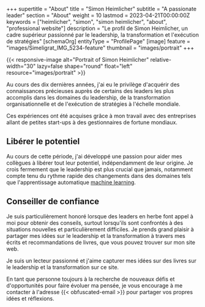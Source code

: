 +++
supertitle = "About"
title = "Simon Heimlicher"
subtitle = "A passionate leader"
section = "About"
weight = 10
lastmod = 2023-04-21T00:00:00Z
keywords = ["heimlicher", "simon", "simon heimlicher", "about", "professional website"]
description = "Le profil de Simon Heimlicher, un cadre supérieur passionné par le leadership, la transformation et l'exécution de stratégies"
[schemaOrg]
  entityType = "ProfilePage"
[image]
  feature = "images/Simeligrat_IMG_5234-feature"
  thumbnail = "images/portrait"
+++

{{< responsive-image alt="Portrait of Simon Heimlicher" relative-width="30" lazy=false shape="round" float="left" resource="images/portrait" >}}

Au cours des dix dernières années, j'ai eu le privilège d'acquérir des connaissances précieuses auprès de certains des leaders les plus accomplis dans les domaines du leadership, de la transformation organisationnelle et de l'exécution de stratégies à l'échelle mondiale.

Ces expériences ont été acquises grâce à mon travail avec des entreprises allant de petites start-ups à des gestionnaires de fortune mondiaux.

## Libérer le potentiel

Au cours de cette période, j'ai développé une passion pour aider mes collègues à libérer tout leur potentiel, indépendamment de leur origine. Je crois fermement que le leadership est plus crucial que jamais, notamment compte tenu du rythme rapide des changements dans des domaines tels que l'apprentissage automatique [machine learning](/research/machine-learning).

## Conseiller de confiance

Je suis particulièrement honoré lorsque des leaders en herbe font appel à moi pour obtenir des conseils, surtout lorsqu'ils sont confrontés à des situations nouvelles et particulièrement difficiles. Je prends grand plaisir à partager mes idées sur le leadership et la transformation à travers mes écrits et recommandations de livres, que vous pouvez trouver sur mon site web.

Je suis un lecteur passionné et j'aime capturer mes idées sur des livres sur le leadership et la transformation sur ce site.

En tant que personne toujours à la recherche de nouveaux défis et d'opportunités pour faire évoluer ma pensée, je vous encourage à me contacter à l'adresse {{< obfuscated-email >}} pour partager vos propres idées et réflexions.
